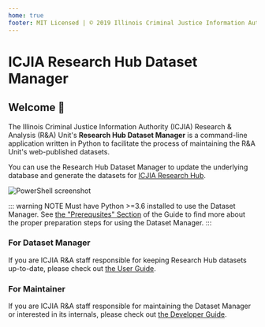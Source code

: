 ```yaml
---
home: true
footer: MIT Licensed | © 2019 Illinois Criminal Justice Information Authority
---
```


# ICJIA Research Hub Dataset Manager

<Vuepress />

## Welcome 🎉

The Illinois Criminal Justice Information Authority (ICJIA) Research & Analysis (R&A) Unit's **Research Hub Dataset Manager** is a command-line application written in Python to facilitate the process of maintaining the R&A Unit's web-published datasets.

You can use the Research Hub Dataset Manager to update the underlying database and generate the datasets for [ICJIA Research Hub](https://icjia.illinois.gov/researchhub).

<img :src="$withBase('/assets/img/screenshot.png')" alt="PowerShell screenshot">

::: warning NOTE
Must have Python >=3.6 installed to use the Dataset Manager. See [the "Prerequsites" Section](/guide/prerequisites.md) of the Guide to find more about the proper preparation steps for using the Dataset Manager.
:::

### For Dataset Manager

If you are ICJIA R&A staff responsible for keeping Research Hub datasets up-to-date, please check out [the User Guide](/guide/).

### For Maintainer

If you are ICJIA R&A staff responsible for maintaining the Dataset Manager or interested in its internals, please check out [the Developer Guide](/dev-guide/).
